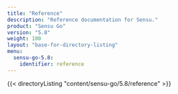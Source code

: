 ```yaml
---
title: "Reference"
description: "Reference documentation for Sensu."
product: "Sensu Go"
version: "5.8"
weight: 100
layout: "base-for-directory-listing"
menu:
  sensu-go-5.8:
    identifier: reference
---
```


{{< directoryListing "content/sensu-go/5.8/reference" >}}
